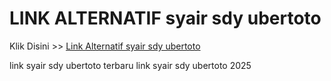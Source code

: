 # LINK ALTERNATIF syair sdy ubertoto

Klik Disini >> <a href="https://linksto.pages.dev/">Link Alternatif syair sdy ubertoto </a>

link syair sdy ubertoto terbaru
link syair sdy ubertoto 2025